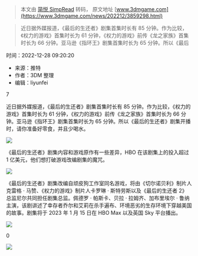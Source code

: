 > 本文由 [简悦 SimpRead](http://ksria.com/simpread/) 转码， 原文地址 [www.3dmgame.com](https://www.3dmgame.com/news/202212/3859298.html)

> 近日据外媒报道，《最后的生还者》剧集首集时长有 85 分钟。作为比较，《权力的游戏》首集时长为 61 分钟，《权力的游戏》前传《龙之家族》首集时长为 66 分钟。亚马逊《指环王》剧集首集时长为 65 分钟。所以《最后

时间：2022-12-28 09:20:20

*   来源：推特
*   作者：3DM 整理
*   编辑：liyunfei

7

近日据外媒报道，《最后的生还者》剧集首集时长有 85 分钟。作为比较，《权力的游戏》首集时长为 61 分钟，《权力的游戏》前传《龙之家族》首集时长为 66 分钟。亚马逊《指环王》剧集首集时长为 65 分钟。所以《最后的生还者》剧集开播时，请你准备好零食，并且少喝水。

![](https://img.3dmgame.com/uploads/images/news/20221228/1672190372_485943.jpg)

《最后的生还者》剧集内容和游戏原作有一些差异，HBO 在该剧集上的投入超过 1 亿美元，他们想打破游戏改编剧集的魔咒。

![](https://img.3dmgame.com/uploads/images/news/20221228/1672190371_703775.jpg)

《最后的生还者》剧集改编自顽皮狗工作室同名游戏，将由《切尔诺贝利》制片人克雷格 · 马赞、《权力的游戏》制片人卡罗琳 · 斯特劳斯以及《最后的生还者 2》总监尼尔共同担任剧集总监。佩德罗 · 帕斯卡、贝拉 · 拉姆齐、加布里埃尔 · 鲁纳主演，该剧讲述了幸存者乔尔和艾莉在杀手遍布、环境恶劣的生存环境下穿越美国的故事。剧集将于 2023 年 1 月 15 日在 HBO Max 以及英国 Sky 平台播出。

![](https://img.3dmgame.com/uploads/images/news/20221228/1672190371_217490.jpg)

0

[![](https://www.3dmgame.com/page/images/PC_tg3dm.jpg)](https://www.3dmgame.com/app.html)